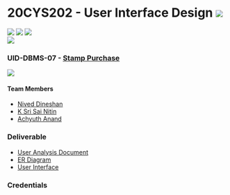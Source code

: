 # 20CYS202 - User Interface Design ![](https://img.shields.io/badge/-Completed-darkgreen)
![](https://img.shields.io/badge/Batch-21CYS-lightgreen) ![](https://img.shields.io/badge/UG-blue) ![](https://img.shields.io/badge/Subject-UID-blue) <br/>
![](https://img.shields.io/badge/Category-BRIG-purple)

### UID-DBMS-07 - [Stamp Purchase](https://nivedd.github.io/20CYS202-UID/Mini-Project)
![](https://img.shields.io/badge/Template-Partial-silver)

#### Team Members
- [Nived Dineshan]()
- [K Sri Sai Nitin]()
- [Achyuth Anand]()

### Deliverable 
- [User Analysis Document](UID-DBMS-07_UAD.pdf)
- [ER Diagram](UID-DBMS-07_ER_Diagram.png)
- [User Interface](UI/)

### Credentials




